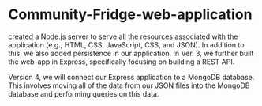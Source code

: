 # Community-Fridge-web-application
created a Node.js server to serve all the resources associated with the application (e.g., HTML, CSS, JavaScript, CSS, and JSON). In addition to this, we also added persistence in our application. In Ver. 3, we further built the web-app in Express, specifically focusing on building a REST API. 

Version 4, we will connect our Express application to a MongoDB database. This involves moving all of the data from our JSON files into the MongoDB database and performing queries on this data.
